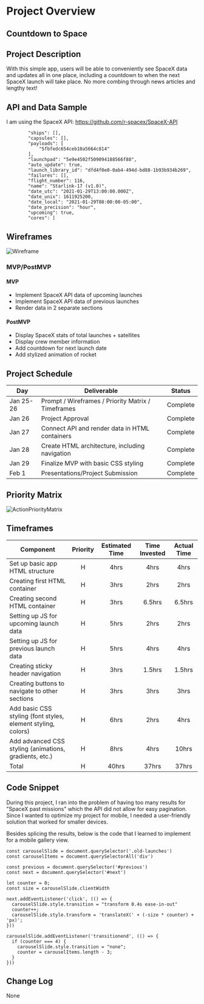 # Project Overview

## Countdown to Space

## Project Description

With this simple app, users will be able to conveniently see SpaceX data and updates all in one place, including a countdown to when the next SpaceX launch will take place. No more combing through news articles and lengthy text!

## API and Data Sample

I am using the SpaceX API: https://github.com/r-spacex/SpaceX-API 
``` "crew": [],
        "ships": [],
        "capsules": [],
        "payloads": [
            "5fbfedc654ceb10a5664c814"
        ],
        "launchpad": "5e9e4502f509094188566f88",
        "auto_update": true,
        "launch_library_id": "dfd4f0e0-0ab4-494d-bd88-1b93b934b269",
        "failures": [],
        "flight_number": 116,
        "name": "Starlink-17 (v1.0)",
        "date_utc": "2021-01-29T13:00:00.000Z",
        "date_unix": 1611925200,
        "date_local": "2021-01-29T08:00:00-05:00",
        "date_precision": "hour",
        "upcoming": true,
        "cores": [ 
```
## Wireframes

![Wireframe](https://user-images.githubusercontent.com/75932113/105767250-bc893e00-5f52-11eb-9bd5-6b65bdab487b.png)

### MVP/PostMVP

#### MVP 

- Implement SpaceX API data of upcoming launches
- Implement SpaceX API data of previous launches
- Render data in 2 separate sections

#### PostMVP  

- Display SpaceX stats of total launches + satellites
- Display crew member information
- Add countdown for next launch date
- Add stylized animation of rocket

## Project Schedule

|  Day | Deliverable | Status
|---|---| ---|
|Jan 25-26| Prompt / Wireframes / Priority Matrix / Timeframes | Complete
|Jan 26| Project Approval | Complete
|Jan 27| Connect API and render data in HTML containers | Complete
|Jan 28| Create HTML architecture, including navigation | Complete
|Jan 29| Finalize MVP with basic CSS styling | Complete
|Feb 1| Presentations/Project Submission | Complete

## Priority Matrix

![ActionPriorityMatrix](https://user-images.githubusercontent.com/75932113/105766008-1ee13f00-5f51-11eb-9edb-0475b832ea1a.jpg)

## Timeframes

| Component | Priority | Estimated Time | Time Invested | Actual Time |
| --- | :---: |  :---: | :---: | :---: |
| Set up basic app HTML structure | H | 4hrs| 4hrs | 4hrs |
| Creating first HTML container | H | 3hrs| 2hrs | 2hrs |
| Creating second HTML container | H | 3hrs| 6.5hrs | 6.5hrs |
| Setting up JS for upcoming launch data | H | 5hrs| 2hrs | 2hrs |
| Setting up JS for previous launch data | H | 5hrs| 4hrs | 4hrs |
| Creating sticky header navigation | H | 3hrs| 1.5hrs | 1.5hrs |
| Creating buttons to navigate to other sections | H | 3hrs| 3hrs | 3hrs |
| Add basic CSS styling (font styles, element styling, colors) | H | 6hrs| 2hrs | 4hrs |
| Add advanced CSS styling (animations, gradients, etc.) | H | 8hrs| 4hrs | 10hrs |
| Total | H | 40hrs| 37hrs | 37hrs |

## Code Snippet

During this project, I ran into the problem of having too many results for "SpaceX past missions" which the API did not allow for easy pagination. Since I wanted to optimize my project for mobile, I needed a user-friendly solution that worked for smaller devices. 

Besides splicing the results, below is the code that I learned to implement for a mobile gallery view. 

```
const carouselSlide = document.querySelector('.old-launches')
const carouselItems = document.querySelectorAll('div')

const previous = document.querySelector('#previous')
const next = document.querySelector('#next')

let counter = 0;
const size = carouselSlide.clientWidth

next.addEventListener('click', (() => {
  carouselSlide.style.transition = "transform 0.4s ease-in-out"
  counter++;
  carouselSlide.style.transform = 'translateX(' + (-size * counter) + 'px)';
}))

carouselSlide.addEventListener('transitionend', (() => {
  if (counter === 4) {
    carouselSlide.style.transition = "none";
    counter = carouselItems.length - 3;
  }
}))
```

## Change Log

None